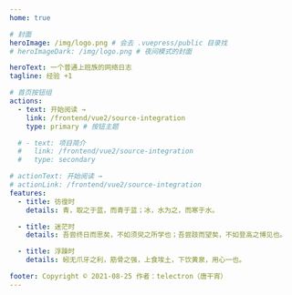 ```yaml
---
home: true

# 封面
heroImage: /img/logo.png # 会去 .vuepress/public 目录找
# heroImageDark: /img/logo.png # 夜间模式的封面

heroText: 一个普通上班族的网络日志
tagline: 经验 +1

# 首页按钮组
actions:
  - text: 开始阅读 →
    link: /frontend/vue2/source-integration
    type: primary # 按钮主题

  # - text: 项目简介
  #   link: /frontend/vue2/source-integration
  #   type: secondary

# actionText: 开始阅读 →
# actionLink: /frontend/vue2/source-integration
features:
  - title: 彷徨时
    details: 青，取之于蓝，而青于蓝；冰，水为之，而寒于水。

  - title: 迷茫时
    details: 吾尝终日而思矣，不如须臾之所学也；吾尝跂而望矣，不如登高之博见也。

  - title: 浮躁时
    details: 蚓无爪牙之利，筋骨之强，上食埃土，下饮黄泉，用心一也。

footer: Copyright © 2021-08-25 作者：telectron（唐干宵）
---
```

